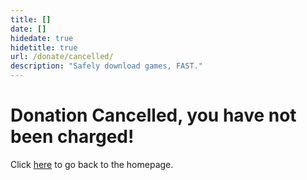 ```yaml
---
title: []
date: []
hidedate: true
hidetitle: true
url: /donate/cancelled/
description: "Safely download games, FAST."
---
```


# Donation Cancelled, you have not been charged!

Click [here](/) to go back to the homepage.
